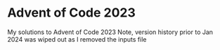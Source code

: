 # Advent of Code 2023
My solutions to Advent of Code 2023
Note, version history prior to Jan 2024 was wiped out as I removed the inputs file

